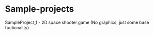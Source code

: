 # Sample-projects

SampleProject_1 - 2D space shooter game (No graphics, just some base fuctionality)
